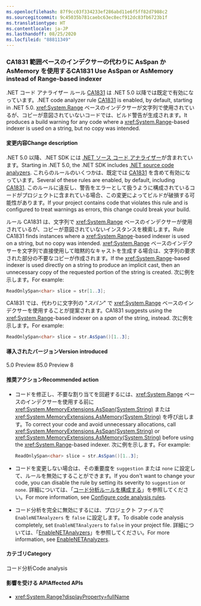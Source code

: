 ```yaml
---
ms.openlocfilehash: 87f9cc03f334233ef286abd11e6f5ff82d7988c2
ms.sourcegitcommit: 9c45035b781caebc63ec8ecf912dc83fb6723b1f
ms.translationtype: HT
ms.contentlocale: ja-JP
ms.lasthandoff: 08/25/2020
ms.locfileid: "88811349"
---
```

### <a name="ca1831-use-asspan-or-asmemory-instead-of-range-based-indexer"></a><span data-ttu-id="4d178-101">CA1831 範囲ベースのインデクサーの代わりに AsSpan か AsMemory を使用する</span><span class="sxs-lookup"><span data-stu-id="4d178-101">CA1831 Use AsSpan or AsMemory instead of Range-based indexer</span></span>

<span data-ttu-id="4d178-102">.NET コード アナライザー ルール [CA1831](/visualstudio/code-quality/ca1831) は .NET 5.0 以降では既定で有効になっています。</span><span class="sxs-lookup"><span data-stu-id="4d178-102">.NET code analyzer rule [CA1831](/visualstudio/code-quality/ca1831) is enabled, by default, starting in .NET 5.0.</span></span> <span data-ttu-id="4d178-103"><xref:System.Range> ベースのインデクサーが文字列で使用されているが、コピーが意図されていないコードでは、ビルド警告が生成されます。</span><span class="sxs-lookup"><span data-stu-id="4d178-103">It produces a build warning for any code where a <xref:System.Range>-based indexer is used on a string, but no copy was intended.</span></span>

#### <a name="change-description"></a><span data-ttu-id="4d178-104">変更内容</span><span class="sxs-lookup"><span data-stu-id="4d178-104">Change description</span></span>

<span data-ttu-id="4d178-105">.NET 5.0 以降、.NET SDK には [.NET ソース コード アナライザー](../../../../docs/fundamentals/productivity/code-analysis.md)が含まれています。</span><span class="sxs-lookup"><span data-stu-id="4d178-105">Starting in .NET 5.0, the .NET SDK includes [.NET source code analyzers](../../../../docs/fundamentals/productivity/code-analysis.md).</span></span> <span data-ttu-id="4d178-106">これらのルールのいくつかは、既定では [CA1831](/visualstudio/code-quality/ca1831) を含めて有効になっています。</span><span class="sxs-lookup"><span data-stu-id="4d178-106">Several of these rules are enabled, by default, including [CA1831](/visualstudio/code-quality/ca1831).</span></span> <span data-ttu-id="4d178-107">このルールに違反し、警告をエラーとして扱うように構成されているコードがプロジェクトに含まれている場合、この変更によってビルドが破損する可能性があります。</span><span class="sxs-lookup"><span data-stu-id="4d178-107">If your project contains code that violates this rule and is configured to treat warnings as errors, this change could break your build.</span></span>

<span data-ttu-id="4d178-108">ルール CA1831 は、文字列で <xref:System.Range> ベースのインデクサーが使用されているが、コピーが意図されていないインスタンスを検索します。</span><span class="sxs-lookup"><span data-stu-id="4d178-108">Rule CA1831 finds instances where a <xref:System.Range>-based indexer is used on a string, but no copy was intended.</span></span> <span data-ttu-id="4d178-109"><xref:System.Range> ベースのインデクサーを文字列で直接使用して暗黙的なキャストを生成する場合は、文字列の要求された部分の不要なコピーが作成されます。</span><span class="sxs-lookup"><span data-stu-id="4d178-109">If the <xref:System.Range>-based indexer is used directly on a string to produce an implicit cast, then an unnecessary copy of the requested portion of the string is created.</span></span> <span data-ttu-id="4d178-110">次に例を示します。</span><span class="sxs-lookup"><span data-stu-id="4d178-110">For example:</span></span>

```csharp
ReadOnlySpan<char> slice = str[1..3];
```

<span data-ttu-id="4d178-111">CA1831 では、代わりに文字列の "*スパン*" で <xref:System.Range> ベースのインデクサーを使用することが提案されます。</span><span class="sxs-lookup"><span data-stu-id="4d178-111">CA1831 suggests using the <xref:System.Range>-based indexer on a *span* of the string, instead.</span></span> <span data-ttu-id="4d178-112">次に例を示します。</span><span class="sxs-lookup"><span data-stu-id="4d178-112">For example:</span></span>

```csharp
ReadOnlySpan<char> slice = str.AsSpan()[1..3];
```

#### <a name="version-introduced"></a><span data-ttu-id="4d178-113">導入されたバージョン</span><span class="sxs-lookup"><span data-stu-id="4d178-113">Version introduced</span></span>

<span data-ttu-id="4d178-114">5.0 Preview 8</span><span class="sxs-lookup"><span data-stu-id="4d178-114">5.0 Preview 8</span></span>

#### <a name="recommended-action"></a><span data-ttu-id="4d178-115">推奨アクション</span><span class="sxs-lookup"><span data-stu-id="4d178-115">Recommended action</span></span>

- <span data-ttu-id="4d178-116">コードを修正し、不要な割り当てを回避するには、<xref:System.Range> ベースのインデクサーを使用する前に <xref:System.MemoryExtensions.AsSpan(System.String)> または <xref:System.MemoryExtensions.AsMemory(System.String)> を呼び出します。</span><span class="sxs-lookup"><span data-stu-id="4d178-116">To correct your code and avoid unnecessary allocations, call <xref:System.MemoryExtensions.AsSpan(System.String)> or <xref:System.MemoryExtensions.AsMemory(System.String)> before using the <xref:System.Range>-based indexer.</span></span> <span data-ttu-id="4d178-117">次に例を示します。</span><span class="sxs-lookup"><span data-stu-id="4d178-117">For example:</span></span>

  ```csharp
  ReadOnlySpan<char> slice = str.AsSpan()[1..3];
  ```

- <span data-ttu-id="4d178-118">コードを変更しない場合は、その重要度を `suggestion` または `none` に設定して、ルールを無効にすることができます。</span><span class="sxs-lookup"><span data-stu-id="4d178-118">If you don't want to change your code, you can disable the rule by setting its severity to `suggestion` or `none`.</span></span> <span data-ttu-id="4d178-119">詳細については、「[コード分析ルールを構成する](../../../../docs/fundamentals/productivity/configure-code-analysis-rules.md)」を参照してください。</span><span class="sxs-lookup"><span data-stu-id="4d178-119">For more information, see [Configure code analysis rules](../../../../docs/fundamentals/productivity/configure-code-analysis-rules.md).</span></span>

- <span data-ttu-id="4d178-120">コード分析を完全に無効にするには、プロジェクト ファイルで `EnableNETAnalyzers` を `false` に設定します。</span><span class="sxs-lookup"><span data-stu-id="4d178-120">To disable code analysis completely, set `EnableNETAnalyzers` to `false` in your project file.</span></span> <span data-ttu-id="4d178-121">詳細については、「[EnableNETAnalyzers](../../../../docs/core/project-sdk/msbuild-props.md#enablenetanalyzers)」を参照してください。</span><span class="sxs-lookup"><span data-stu-id="4d178-121">For more information, see [EnableNETAnalyzers](../../../../docs/core/project-sdk/msbuild-props.md#enablenetanalyzers).</span></span>

#### <a name="category"></a><span data-ttu-id="4d178-122">カテゴリ</span><span class="sxs-lookup"><span data-stu-id="4d178-122">Category</span></span>

<span data-ttu-id="4d178-123">コード分析</span><span class="sxs-lookup"><span data-stu-id="4d178-123">Code analysis</span></span>

#### <a name="affected-apis"></a><span data-ttu-id="4d178-124">影響を受ける API</span><span class="sxs-lookup"><span data-stu-id="4d178-124">Affected APIs</span></span>

- <xref:System.Range?displayProperty=fullName>

<!--

#### Affected APIs

- `T:System.Range`

-->
